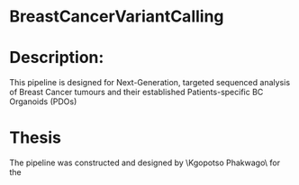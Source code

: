# BreastCancerVariantCalling
# Description:
This pipeline is designed for Next-Generation, targeted sequenced analysis of Breast Cancer tumours and their established Patients-specific BC Organoids (PDOs)
# Thesis
The pipeline was constructed and designed by \Kgopotso Phakwago\ for the  
